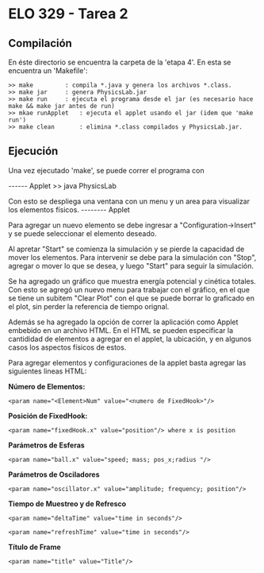 ELO 329 - Tarea 2
=================

Compilación
-----------

En éste directorio se encuentra la carpeta de la 'etapa 4'. En esta se
encuentra un 'Makefile':

	>> make 		: compila *.java y genera los archivos *.class.
	>> make jar		: genera PhysicsLab.jar
	>> make run		: ejecuta el programa desde el jar (es necesario hace make && make jar antes de run)
	>> mkae runApplet 	: ejecuta el applet usando el jar (idem que 'make run')
	>> make clean 		: elimina *.class compilados y PhysicsLab.jar.

Ejecución
----------

Una vez ejecutado 'make', se puede correr el programa con

------ Applet
	>> java PhysicsLab

Con esto se despliega una ventana con un menu y un area para visualizar
los elementos físicos.
-------- Applet

Para agregar un nuevo elemento se debe ingresar a "Configuration->Insert"
y se puede seleccionar el elemento deseado.

Al apretar "Start" se comienza la simulación y se pierde la capacidad de mover los
elementos. Para intervenir se debe para la simulación con "Stop", agregar o mover lo que
se desea, y luego "Start" para seguir la simulación.

Se ha agregado un gráfico que muestra energía potencial y cinética totales. Con esto
se agregó un nuevo menu para trabajar con el gráfico, en el que se tiene un
subitem "Clear Plot" con el que se puede borrar lo graficado en el plot, sin perder
la referencia de tiempo orignal.

Además se ha agregado la opción de correr la aplicación como Applet embebido en un archivo HTML. En el HTML se pueden especificar la cantididad de elementos a agregar en el applet, la ubicación, y en algunos casos los aspectos físicos de estos. 

Para agregar elementos y configuraciones de la applet basta agregar las siguientes lineas HTML:

**Número de Elementos:**

    <param name="<Element>Num" value="<numero de FixedHook>"/> 

**Posición de FixedHook:**

    <param name="fixedHook.x" value="position"/> where x is position
    
**Parámetros de Esferas**

    <param name="ball.x" value="speed; mass; pos_x;radius "/>
    
**Parámetros de Osciladores**

    <param name="oscillator.x" value="amplitude; frequency; position"/>
    
**Tiempo de Muestreo y de Refresco**

    <param name="deltaTime" value="time in seconds"/>

    <param name="refreshTime" value="time in seconds"/>

**Título de Frame**

    <param name="title" value="Title"/> 
 

